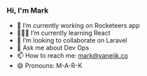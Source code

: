 ### Hi, I'm Mark

- 🚀 I’m currently working on Rocketeers app
- 👩🏻‍🚀 I’m currently learning React
- 👯 I’m looking to collaborate on Laravel
- 💬 Ask me about Dev Ops
- 📫 How to reach me: mark@vaneijk.co
- 😄 Pronouns: M-A-R-K
